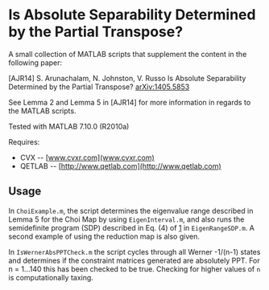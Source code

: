 # Is Absolute Separability Determined by the Partial Transpose?

A small collection of MATLAB scripts that supplement the content in the following paper:

[AJR14] S. Arunachalam, N. Johnston, V. Russo Is Absolute Separability Determined by the Partial Transpose? [arXiv:1405.5853][1]

See Lemma 2 and Lemma 5 in [AJR14] for more information in regards to the MATLAB scripts.

Tested with MATLAB 7.10.0 (R2010a)

Requires:

- CVX -- [www.cvxr.com](www.cvxr.com)
- QETLAB -- [http://www.qetlab.com](http://www.qetlab.com)
 
[1]: http://arxiv.org/abs/1405.5853

## Usage

In `ChoiExample.m`, the script determines the eigenvalue range described in Lemma 5 for the Choi Map by using
`EigenInterval.m`, and also runs the semidefinite program (SDP) described in Eq. (4) of [1] in `EigenRangeSDP.m`. 
A second example of using the reduction map is also given. 

In `IsWernerAbsPPTCheck.m` the script cycles through all Werner -1/(n-1) states and determines if the constraint
matrices generated are absolutely PPT. For n = 1...140 this has been checked to be true. Checking for higher 
values of `n` is computationally taxing. 